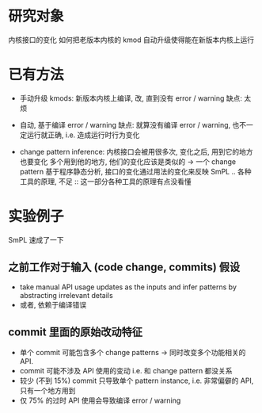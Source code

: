 # 研究对象
  内核接口的变化
  如何把老版本内核的 kmod 自动升级使得能在新版本内核上运行

# 已有方法

* 手动升级 kmods: 新版本内核上编译, 改, 直到没有 error / warning
  缺点: 太烦

* 自动, 基于编译 error / warning
  缺点: 就算没有编译 error / warning, 也不一定运行就正确,
        i.e. 造成运行时行为变化

* change pattern inference:
    内核接口会被用很多次, 变化之后, 用到它的地方也要变化
    多个用到他的地方, 他们的变化应该是类似的 -> 一个 change pattern
    基于程序静态分析, 接口的变化通过用法的变化来反映
  SmPL .. 各种工具的原理, 不足  :: 这一部分各种工具的原理有点没看懂

# 实验例子
  SmPL 速成了一下

## 之前工作对于输入 (code change, commits) 假设
* take manual API usage updates as the inputs and infer patterns by abstracting irrelevant details
* 或者, 依赖于编译错误

## commit 里面的原始改动特征
* 单个 commit 可能包含多个 change patterns  -> 同时改变多个功能相关的 API.
* commit 可能不涉及 API 使用的变动 i.e. 和 change pattern 都没关系
* 较少 (不到 15%) commit 只导致单个 pattern instance, i.e. 非常偏僻的 API, 只有一个地方用到
* 仅 75% 的过时 API 使用会导致编译 error / warning
